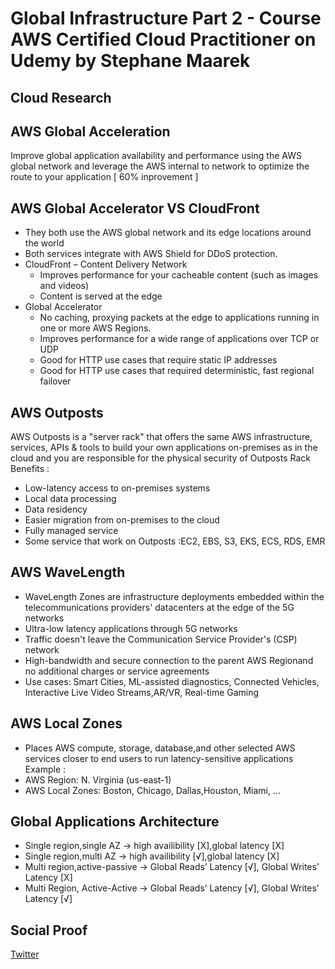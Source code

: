 
# Global Infrastructure Part 2 - Course AWS Certified Cloud Practitioner on Udemy by Stephane Maarek

## Cloud Research
## AWS Global Acceleration 
Improve global application availability and performance using the AWS global network and leverage the AWS internal to network to optimize the route to your application [ 60% inprovement ]
## AWS Global Accelerator VS CloudFront 
- They both use the AWS global network and its edge locations around the world
- Both services integrate with AWS Shield for DDoS protection.
- CloudFront – Content Delivery Network
	- Improves performance for your cacheable content (such as images and videos)
	- Content is served at the edge
- Global Accelerator
	- No caching, proxying packets at the edge to applications running in one or more AWS Regions.
	- Improves performance for a wide range of applications over TCP or UDP
	- Good for HTTP use cases that require static IP addresses
	- Good for HTTP use cases that required deterministic, fast regional failover
## AWS Outposts 
AWS Outposts is a "server rack" that offers the same AWS infrastructure, services, APIs & tools to build your own applications on-premises as in the cloud and you are responsible for the physical security of Outposts Rack
Benefits :
- Low-latency access to on-premises systems
- Local data processing
- Data residency
- Easier migration from on-premises to the cloud
- Fully managed service
- Some service that work on Outposts :EC2, EBS, S3, EKS, ECS, RDS, EMR
## AWS WaveLength 
- WaveLength Zones are infrastructure deployments embedded within the telecommunications providers' datacenters at the edge of the 5G networks
- Ultra-low latency applications through 5G networks
- Traffic doesn't leave the Communication Service Provider's (CSP) network
- High-bandwidth and secure connection to the parent AWS Regionand no additional charges or service agreements
- Use cases: Smart Cities, ML-assisted diagnostics, Connected Vehicles, Interactive Live Video Streams,AR/VR, Real-time Gaming
## AWS Local Zones 
- Places AWS compute, storage, database,and other selected AWS services closer to end users to run latency-sensitive applications
Example :
- AWS Region: N. Virginia (us-east-1)
- AWS Local Zones: Boston, Chicago, Dallas,Houston, Miami, …
## Global Applications Architecture 
- Single region,single AZ -> high availibility [X],global latency [X]
- Single region,multi AZ -> high availibility [√],global latency [X]
- Multi region,active-passive -> Global Reads’ Latency [√], Global Writes’ Latency [X]
- Multi Region, Active-Active -> Global Reads’ Latency [√], Global Writes’ Latency [√]

## Social Proof

[Twitter](https://twitter.com/silvyameliaa_/status/1631500196881510401)

